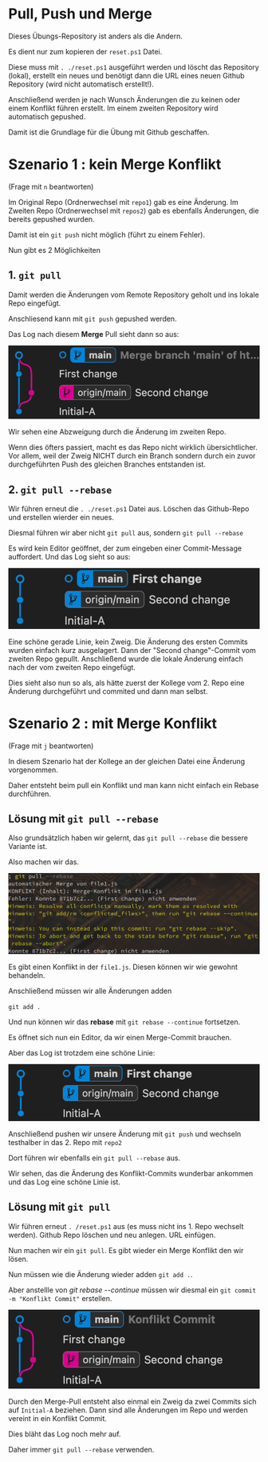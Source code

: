 # Pull, Push und Merge

Dieses Übungs-Repository ist anders als die Andern.

Es dient nur zum kopieren der `reset.ps1` Datei.

Diese muss mit `. ./reset.ps1` ausgeführt werden und löscht das Repository (lokal), erstellt ein neues und benötigt dann die URL eines neuen Github Repository (wird nicht automatisch erstellt!).

Anschließend werden je nach Wunsch Änderungen die zu keinen oder einem Konflikt führen erstellt. Im einem zweiten Repository wird automatisch gepushed.

Damit ist die Grundlage für die Übung mit Github geschaffen.

# Szenario 1 : kein Merge Konflikt
(Frage mit `n` beantworten)

Im Original Repo (Ordnerwechsel mit `repo1`) gab es eine Änderung.
Im Zweiten Repo (Ordnerwechsel mit `repos2`) gab es ebenfalls Änderungen, die bereits gepushed wurden.

Damit ist ein `git push` nicht möglich (führt zu einem Fehler).

Nun gibt es 2 Möglichkeiten

## 1. `git pull`

Damit werden die Änderungen vom Remote Repository geholt und ins lokale Repo eingefügt.

Anschliesend kann mit `git push` gepushed werden.

Das Log nach diesem **Merge** Pull sieht dann so aus:

![log1](pics/log1.png)

Wir sehen eine Abzweigung durch die Änderung im zweiten Repo.

Wenn dies öfters passiert, macht es das Repo nicht wirklich übersichtlicher. Vor allem, weil der Zweig NICHT durch ein Branch sondern durch ein zuvor durchgeführten Push des gleichen Branches entstanden ist.

## 2. `git pull --rebase`

Wir führen erneut die `. ./reset.ps1` Datei aus. Löschen das Github-Repo und erstellen wierder ein neues.

Diesmal führen wir aber nicht `git pull` aus, sondern `git pull --rebase`

Es wird kein Editor geöffnet, der zum eingeben einer Commit-Message auffordert. Und das Log sieht so aus:

![log2](pics/log2.png)

Eine schöne gerade Linie, kein Zweig. Die Änderung des ersten Commits wurden einfach kurz ausgelagert. Dann der "Second change"-Commit vom zweiten Repo gepullt. Anschließend wurde die lokale Änderung einfach nach der vom zweiten Repo eingefügt.

Dies sieht also nun so als, als hätte zuerst der Kollege vom 2. Repo eine Änderung durchgeführt und commited und dann man selbst.

# Szenario 2 : mit Merge Konflikt
(Frage mit `j` beantworten)

In diesem Szenario hat der Kollege an der gleichen Datei eine Änderung vorgenommen.

Daher entsteht beim pull ein Konflikt und man kann nicht einfach ein Rebase durchführen.

## Lösung mit `git pull --rebase`

Also grundsätzlich haben wir gelernt, das `git pull --rebase` die bessere Variante ist.

Also machen wir das.

![error1](pics/err1.png)

Es gibt einen Konflikt in der `file1.js`. Diesen können wir wie gewohnt behandeln.

Anschließend müssen wir alle Änderungen adden

`git add .`

Und nun können wir das **rebase** mit `git rebase --continue` fortsetzen.

Es öffnet sich nun ein Editor, da wir einen Merge-Commit brauchen.

Aber das Log ist trotzdem eine schöne Linie:

![log3](pics/log3.png)

Anschließend pushen wir unsere Änderung mit `git push` und wechseln testhalber in das 2. Repo mit `repo2`

Dort führen wir ebenfalls ein `git pull --rebase` aus.

Wir sehen, das die Änderung des Konflikt-Commits wunderbar ankommen und das Log eine schöne Linie ist.

## Lösung mit `git pull`

Wir führen erneut `. /reset.ps1` aus (es muss nicht ins 1. Repo wechselt werden). Github Repo löschen und neu anlegen. URL einfügen.

Nun machen wir ein `git pull`. Es gibt wieder ein Merge Konflikt den wir lösen.

Nun müssen wie die Änderung wieder adden `git add .`.

Aber anstellle von *git rebase --continue* müssen wir diesmal ein `git commit -m "Konflikt Commit"` erstellen.

![log4](pics/log4.png)

Durch den Merge-Pull entsteht also einmal ein Zweig da zwei Commits sich auf `Initial-A` beziehen.
Dann sind alle Änderungen im Repo und werden vereint in ein Konflikt Commit.

Dies bläht das Log noch mehr auf.

Daher immer `git pull --rebase` verwenden.
